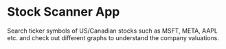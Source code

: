 # Stock Scanner App

Search ticker symbols of US/Canadian stocks such as MSFT, META, AAPL etc. and check out different graphs to understand the company valuations.